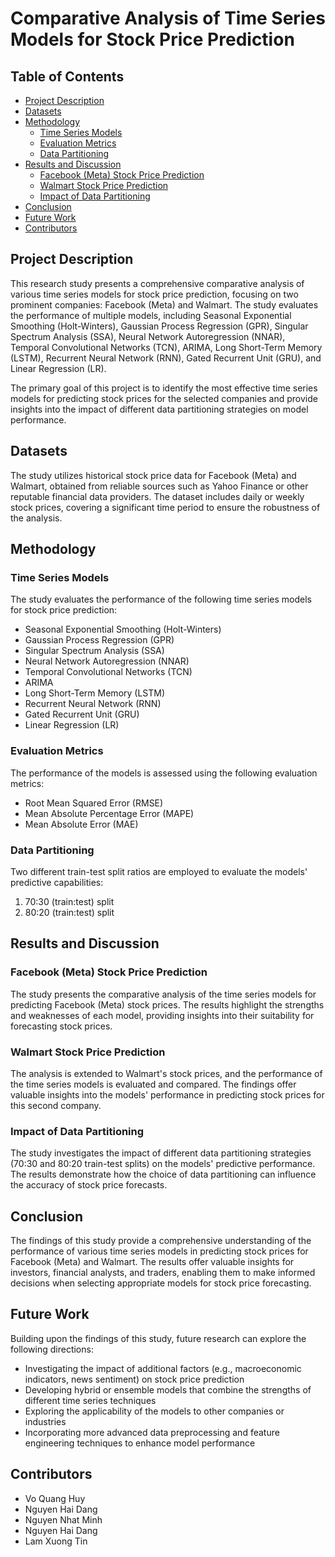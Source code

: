 # Comparative Analysis of Time Series Models for Stock Price Prediction

## Table of Contents
- [Project Description](#project-description)
- [Datasets](#datasets)
- [Methodology](#methodology)
  - [Time Series Models](#time-series-models)
  - [Evaluation Metrics](#evaluation-metrics)
  - [Data Partitioning](#data-partitioning)
- [Results and Discussion](#results-and-discussion)
  - [Facebook (Meta) Stock Price Prediction](#facebook-meta-stock-price-prediction)
  - [Walmart Stock Price Prediction](#walmart-stock-price-prediction)
  - [Impact of Data Partitioning](#impact-of-data-partitioning)
- [Conclusion](#conclusion)
- [Future Work](#future-work)
- [Contributors](#contributors)

## Project Description
This research study presents a comprehensive comparative analysis of various time series models for stock price prediction, focusing on two prominent companies: Facebook (Meta) and Walmart. The study evaluates the performance of multiple models, including Seasonal Exponential Smoothing (Holt-Winters), Gaussian Process Regression (GPR), Singular Spectrum Analysis (SSA), Neural Network Autoregression (NNAR), Temporal Convolutional Networks (TCN), ARIMA, Long Short-Term Memory (LSTM), Recurrent Neural Network (RNN), Gated Recurrent Unit (GRU), and Linear Regression (LR).

The primary goal of this project is to identify the most effective time series models for predicting stock prices for the selected companies and provide insights into the impact of different data partitioning strategies on model performance.

## Datasets
The study utilizes historical stock price data for Facebook (Meta) and Walmart, obtained from reliable sources such as Yahoo Finance or other reputable financial data providers. The dataset includes daily or weekly stock prices, covering a significant time period to ensure the robustness of the analysis.

## Methodology
### Time Series Models
The study evaluates the performance of the following time series models for stock price prediction:
- Seasonal Exponential Smoothing (Holt-Winters)
- Gaussian Process Regression (GPR)
- Singular Spectrum Analysis (SSA)
- Neural Network Autoregression (NNAR)
- Temporal Convolutional Networks (TCN)
- ARIMA
- Long Short-Term Memory (LSTM)
- Recurrent Neural Network (RNN)
- Gated Recurrent Unit (GRU)
- Linear Regression (LR)

### Evaluation Metrics
The performance of the models is assessed using the following evaluation metrics:
- Root Mean Squared Error (RMSE)
- Mean Absolute Percentage Error (MAPE)
- Mean Absolute Error (MAE)

### Data Partitioning
Two different train-test split ratios are employed to evaluate the models' predictive capabilities:
1. 70:30 (train:test) split
2. 80:20 (train:test) split

## Results and Discussion
### Facebook (Meta) Stock Price Prediction
The study presents the comparative analysis of the time series models for predicting Facebook (Meta) stock prices. The results highlight the strengths and weaknesses of each model, providing insights into their suitability for forecasting stock prices.

### Walmart Stock Price Prediction
The analysis is extended to Walmart's stock prices, and the performance of the time series models is evaluated and compared. The findings offer valuable insights into the models' performance in predicting stock prices for this second company.

### Impact of Data Partitioning
The study investigates the impact of different data partitioning strategies (70:30 and 80:20 train-test splits) on the models' predictive performance. The results demonstrate how the choice of data partitioning can influence the accuracy of stock price forecasts.

## Conclusion
The findings of this study provide a comprehensive understanding of the performance of various time series models in predicting stock prices for Facebook (Meta) and Walmart. The results offer valuable insights for investors, financial analysts, and traders, enabling them to make informed decisions when selecting appropriate models for stock price forecasting.

## Future Work
Building upon the findings of this study, future research can explore the following directions:
- Investigating the impact of additional factors (e.g., macroeconomic indicators, news sentiment) on stock price prediction
- Developing hybrid or ensemble models that combine the strengths of different time series techniques
- Exploring the applicability of the models to other companies or industries
- Incorporating more advanced data preprocessing and feature engineering techniques to enhance model performance

## Contributors
- Vo Quang Huy 
- Nguyen Hai Dang 
- Nguyen Nhat Minh 
- Nguyen Hai Dang 
- Lam Xuong Tin
